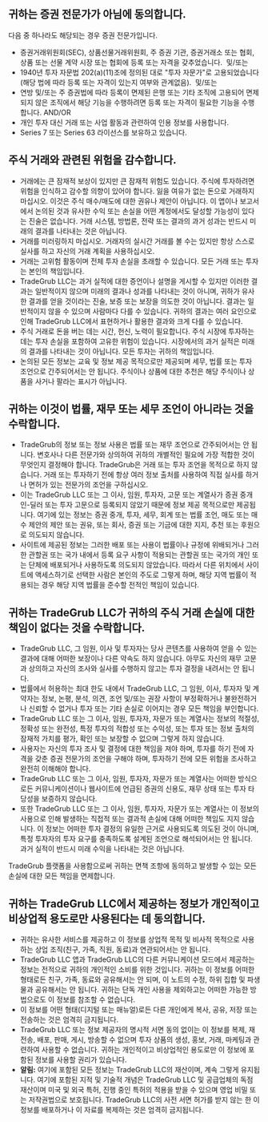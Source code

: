 ## 귀하는 증권 전문가가 아님에 동의합니다.

다음 중 하나라도 해당되는 경우 증권 전문가입니다.
- 증권거래위원회(SEC), 상품선물거래위원회, 주 증권 기관, 증권거래소 또는 협회, 상품 또는 선물 계약 시장 또는 협회에 등록 또는 자격을 갖추었습니다.  및/또는
- 1940년 투자 자문법 202(a)(11)조에 정의된 대로 "투자 자문가"로 고용되었습니다(해당 법에 따라 등록 또는 자격이 있는지 여부와 관계없음).  및/또는
- 연방 및/또는 주 증권법에 따라 등록이 면제된 은행 또는 기타 조직에 고용되어 면제되지 않은 조직에서 해당 기능을 수행하려면 등록 또는 자격이 필요한 기능을 수행합니다. AND/OR
- 개인 투자 대신 거래 또는 사업 활동과 관련하여 인용 정보를 사용합니다.
- Series 7 또는 Series 63 라이선스를 보유하고 있습니다.

## 주식 거래와 관련된 위험을 감수합니다.

- 거래에는 큰 잠재적 보상이 있지만 큰 잠재적 위험도 있습니다. 주식에 투자하려면 위험을 인식하고 감수할 의향이 있어야 합니다. 잃을 여유가 없는 돈으로 거래하지 마십시오. 이것은 주식 매수/매도에 대한 권유나 제안이 아닙니다. 이 앱이나 보고서에서 논의된 것과 유사한 수익 또는 손실을 어떤 계정에서도 달성할 가능성이 있다는 진술은 없습니다. 거래 시스템, 방법론, 전략 또는 결과의 과거 성과는 반드시 미래의 결과를 나타내는 것은 아닙니다.
- 거래를 미러링하지 마십시오. 거래자의 실시간 거래를 볼 수는 있지만 항상 스스로 실사를 하고 자신의 거래 계획을 사용하십시오.
- 거래는 고위험 활동이며 전체 투자 손실을 초래할 수 있습니다. 모든 거래 또는 투자는 본인의 책임입니다.
- TradeGrub LLC는 과거 실적에 대한 증언이나 설명을 게시할 수 있지만 이러한 결과는 일반적이지 않으며 미래의 결과나 성과를 나타내는 것이 아니며, 귀하가 유사한 결과를 얻을 것이라는 진술, 보증 또는 보장을 의도한 것이 아닙니다. 결과는 일반적이지 않을 수 있으며 사람마다 다를 수 있습니다. 귀하의 결과는 여러 요인으로 인해 TradeGrub LLC에서 표현하거나 활용한 결과와 크게 다를 수 있습니다.
- 주식 거래로 돈을 버는 데는 시간, 헌신, 노력이 필요합니다. 주식 시장에 투자하는 데는 투자 손실을 포함하여 고유한 위험이 있습니다. 시장에서의 과거 실적은 미래의 결과를 나타내는 것이 아닙니다. 모든 투자는 귀하의 책임입니다. 
- 논의된 모든 정보는 교육 및 정보 제공 목적으로만 제공되며 세무, 법률 또는 투자 조언으로 간주되어서는 안 됩니다. 주식이나 상품에 대한 추천은 해당 주식이나 상품을 사거나 팔라는 표시가 아닙니다.

## 귀하는 이것이 법률, 재무 또는 세무 조언이 아니라는 것을 수락합니다.

- TradeGrub의 정보 또는 정보 사용은 법률 또는 재무 조언으로 간주되어서는 안 됩니다. 변호사나 다른 전문가와 상의하여 귀하의 개별적인 필요에 가장 적합한 것이 무엇인지 결정해야 합니다.
TradeGrub은 거래 또는 투자 조언을 목적으로 하지 않습니다. 거래 또는 투자하기 전에 항상 여러 정보 출처를 사용하여 직접 실사를 하거나 면허가 있는 전문가의 조언을 구하십시오.
- 이는 TradeGrub LLC 또는 그 이사, 임원, 투자자, 고문 또는 계열사가 증권 중개인-딜러 또는 투자 고문으로 등록되지 않았기 때문에 정보 제공 목적으로만 제공됩니다. 여기에 있는 정보는 증권 중개, 투자, 세무, 회계 또는 법률 조언, 매도 또는 매수 제안의 제안 또는 권유, 또는 회사, 증권 또는 기금에 대한 지지, 추천 또는 후원으로 의도되지 않습니다.
- 사이트에 제공된 정보는 그러한 배포 또는 사용이 법률이나 규정에 위배되거나 그러한 관할권 또는 국가 내에서 등록 요구 사항이 적용되는 관할권 또는 국가의 개인 또는 단체에 배포되거나 사용하도록 의도되지 않았습니다. 따라서 다른 위치에서 사이트에 액세스하기로 선택한 사람은 본인의 주도로 그렇게 하며, 해당 지역 법률이 적용되는 경우 해당 지역 법률을 준수할 전적인 책임이 있습니다.

## 귀하는 TradeGrub LLC가 귀하의 주식 거래 손실에 대한 책임이 없다는 것을 수락합니다.

- TradeGrub LLC, 그 임원, 이사 및 투자자는 당사 콘텐츠를 사용하여 얻을 수 있는 결과에 대해 어떠한 보장이나 다른 약속도 하지 않습니다. 아무도 자신의 재무 고문과 상의하고 자신의 조사와 실사를 수행하지 않고는 투자 결정을 내려서는 안 됩니다.
- 법률에서 허용하는 최대 한도 내에서 TradeGrub LLC, 그 임원, 이사, 투자자 및 계약자는 정보, 논평, 분석, 의견, 조언 및/또는 권장 사항이 부정확하거나 불완전하거나 신뢰할 수 없거나 투자 또는 기타 손실로 이어지는 경우 모든 책임을 부인합니다.
- TradeGrub LLC 또는 그 이사, 임원, 투자자, 자문가 또는 계열사는 정보의 적절성, 정확성 또는 완전성, 특정 투자의 적합성 또는 수익성, 또는 투자 또는 정보 출처의 잠재적 가치를 평가, 확인 또는 보장할 수 없으며 그렇게 하지 않습니다.
- 사용자는 자신의 투자 조사 및 결정에 대한 책임을 져야 하며, 투자를 하기 전에 자격을 갖춘 증권 전문가의 조언을 구해야 하며, 투자하기 전에 모든 위험을 조사하고 완전히 이해해야 합니다.
- TradeGrub LLC 또는 그 이사, 임원, 투자자, 자문가 또는 계열사는 어떠한 방식으로든 커뮤니케이션이나 웹사이트에 언급된 증권의 신용도, 재무 상태 또는 투자 타당성을 보증하지 않습니다.
- 또한 TradeGrub LLC 또는 그 이사, 임원, 투자자, 자문가 또는 계열사는 이 정보의 사용으로 인해 발생하는 직접적 또는 결과적 손실에 대해 어떠한 책임도 지지 않습니다. 이 정보는 어떠한 투자 결정의 유일한 근거로 사용되도록 의도된 것이 아니며, 특정 투자자의 투자 요구를 충족하도록 설계된 조언으로 해석되어서는 안 됩니다. 과거 실적이 반드시 미래 수익을 나타내는 것은 아닙니다.

TradeGrub 플랫폼을 사용함으로써 귀하는 면책 조항에 동의하고 발생할 수 있는 모든 손실에 대한 모든 책임을 면제합니다.

## 귀하는 TradeGrub LLC에서 제공하는 정보가 개인적이고 비상업적 용도로만 사용된다는 데 동의합니다.

- 귀하는 유사한 서비스를 제공하고 이 정보를 상업적 목적 및 비사적 목적으로 사용하는 상업 조직(친구, 가족, 직원, 동료)과 연관되어서는 안 됩니다.
- TradeGrub LLC 앱과 TradeGrub LLC의 다른 커뮤니케이션 모드에서 제공하는 정보는 전적으로 귀하의 개인적인 소비를 위한 것입니다. 귀하는 이 정보를 어떠한 형태로든 친구, 가족, 동료와 공유해서는 안 되며, 이 노트의 수정, 하위 집합 및 파생물과 공유해서는 안 됩니다. 귀하는 단독 개인 사용을 제외하고는 어떠한 가능한 방법으로도 이 정보를 참조할 수 없습니다.
- 이 정보를 어떤 형태(디지털 또는 매뉴얼)로든 다른 개인에게 복사, 공유, 저장 또는 전송하는 것은 엄격히 금지됩니다.
- TradeGrub LLC 또는 정보 제공자의 명시적 서면 동의 없이는 이 정보를 복제, 재전송, 배포, 판매, 게시, 방송할 수 없으며 투자 상품의 생성, 홍보, 거래, 마케팅과 관련하여 사용할 수 없습니다. 귀하는 개인적이고 비상업적인 용도로만 이 정보에 포함된 정보를 사용할 권리가 있습니다.
- **알림:** 여기에 포함된 모든 정보는 TradeGrub LLC의 재산이며, 계속 그렇게 유지됩니다. 여기에 포함된 지적 및 기술적 개념은 TradeGrub LLC 및 공급업체의 독점 재산이며 미국 및 외국 특허, 진행 중인 특허의 적용을 받을 수 있으며 영업 비밀 또는 저작권법으로 보호됩니다. TradeGrub LLC의 사전 서면 허가를 받지 않는 한 이 정보를 배포하거나 이 자료를 복제하는 것은 엄격히 금지됩니다.